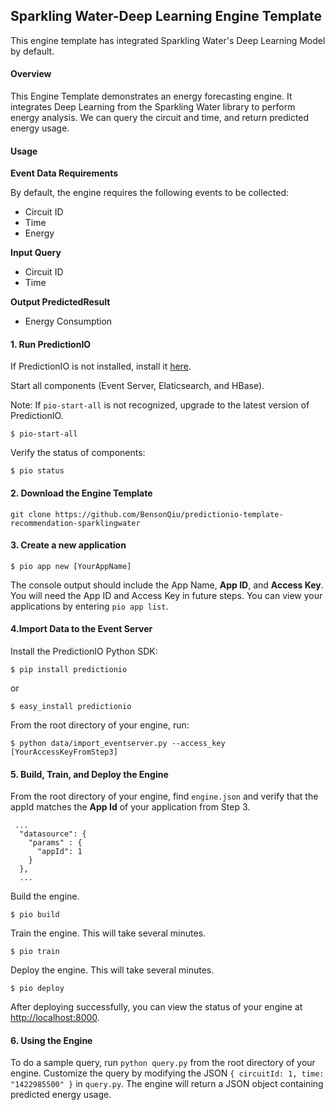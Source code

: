 ## Sparkling Water-Deep Learning Engine Template

This engine template has integrated Sparkling Water's Deep Learning Model by default.

#### Overview
This Engine Template demonstrates an energy forecasting engine. It integrates Deep Learning from the Sparkling Water library to perform energy analysis. We can query the circuit and time, and return predicted energy usage. 

#### Usage
**Event Data Requirements**

By default, the engine requires the following events to be collected:
* Circuit ID
* Time
* Energy

**Input Query**
* Circuit ID
* Time

**Output PredictedResult**
* Energy Consumption

#### 1. Run PredictionIO

If PredictionIO is not installed, install it [here](http://docs.prediction.io/install/).

Start all components (Event Server, Elaticsearch, and HBase).

Note: If `pio-start-all` is not recognized, upgrade to the latest version of PredictionIO.
```
$ pio-start-all
```

Verify the status of components:
```
$ pio status
```

#### 2. Download the Engine Template

```
git clone https://github.com/BensonQiu/predictionio-template-recommendation-sparklingwater
```

#### 3. Create a new application
```
$ pio app new [YourAppName]
```

The console output should include the App Name, **App ID**, and **Access Key**. You will need the App ID and Access Key in future steps. You can view your applications by entering `pio app list`.

#### 4.Import Data to the Event Server

Install the PredictionIO Python SDK:
```
$ pip install predictionio
```
or
```
$ easy_install predictionio
```

From the root directory of your engine, run:
```
$ python data/import_eventserver.py --access_key [YourAccessKeyFromStep3]
```

#### 5. Build, Train, and Deploy the Engine

From the root directory of your engine, find `engine.json` and verify that the appId matches the **App Id** of your application from Step 3.

```
 ...
  "datasource": {
    "params" : {
      "appId": 1
    }
  },
  ...
```

Build the engine.
```
$ pio build
```

Train the engine. This will take several minutes.
```
$ pio train
```

Deploy the engine. This will take several minutes.
```
$ pio deploy
```

After deploying successfully, you can view the status of your engine at [http://localhost:8000](http://localhost:8000).

#### 6. Using the Engine
To do a sample query, run `python query.py` from the root directory of your engine. Customize the query by modifying the JSON `{ circuitId: 1, time: "1422985500" }` in `query.py`. The engine will return a JSON object containing predicted energy usage.
